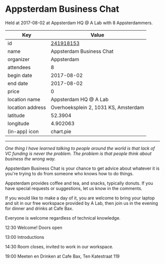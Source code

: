 # Appsterdam Business Chat
Held at 2017-08-02 at Appsterdam HQ @ A Lab with 8 Appsterdammers.
        
|Key|Value
|---|---|
|id|[241918153](https://www.meetup.com/appsterdam/events/241918153/)|
|name|Appsterdam Business Chat|
|organizer|Appsterdam|
|attendees|8|
|begin date|2017-08-02|
|end date|2017-08-02|
|price|0|
|location name|Appsterdam HQ @ A Lab|
|location address|Overhoeksplein 2, 1031 KS, Amsterdam|
|latitude|52.3904|
|longitude|4.902063|
|(in-app) icon|chart.pie|

---

*One thing I have learned talking to people around the world is that lack of VC funding is never the problem. The problem is that people think about business the wrong way.*

Appsterdam Business Chat is your chance to get advice about whatever it is you're trying to do from someone who knows how to do things.

Appsterdam provides coffee and tea, and snacks, typically donuts. If you have special requests or suggestions, let us know in the comments.

If you would like to make a day of it, you are welcome to bring your laptop and sit in our free workspace provided by A Lab, then join us in the evening for dinner and drinks at Cafe Bax.

Everyone is welcome regardless of technical knowledge.

12:30 Welcome! Doors open

13:00 Introductions

14:30 Room closes, invited to work in our workspace.

19:00 Meeten en Drinken at Cafe Bax, Ten Katestraat 119


